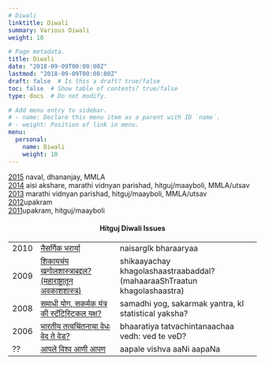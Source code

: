 ```yaml
---
# Diwali
linktitle: Diwali
summary: Various Diwali
weight: 10

# Page metadata.
title: Diwali
date: "2018-09-09T00:00:00Z"
lastmod: "2018-09-09T00:00:00Z"
draft: false  # Is this a draft? true/false
toc: false  # Show table of contents? true/false
type: docs  # Do not modify.

# Add menu entry to sidebar.
# - name: Declare this menu item as a parent with ID `name`.
# - weight: Position of link in menu.
menu:
  personal:
    name: Diwali
    weight: 10
---
```



<body>

<div>
<A HREF=2015>2015</A> naval, dhananjay, MMLA<BR>
<A HREF=2014>2014</A> aisi akshare, marathi vidnyan parishad,
hitguj/maayboli, MMLA/utsav<BR>
<A HREF=2013>2013</A> marathi vidnyan parishad, hitguj/maayboli,
MMLA/utsav<BR>
<A HREF=2012>2012</A>upakram<BR>
<A HREF=2011>2011</A>upakram, hitguj/maayboli<BR>
</div>


<!-- <Center><H2>Upakram Diwali Issues</H2></center> -->
<!--
<TR>
<TD>2010</TD>
<TD>
<A HREF=http://diwali.upakram.org/node/113>
&#2350;&#2366;&#2333;&#2375;
&#2360;&#2306;&#2327;&#2368;&#2340;&#2366;&#2330;&#2375;
&#2346;&#2381;&#2352;&#2351;&#2379;&#2327; 
</A></TD>
<TD>maajhe sMgItAche prayoga</TD>
</TR>
-->

<div>
<center><H4>Hitguj Diwali Issues</H4></center>
</div>
<div>
<TABLE BORDER=0>

<TR>
<TD>2010</TD>
<TD>
<A HREF=http://vishesh.maayboli.com/node/787>
&#2344;&#2376;&#2360;&#2352;&#2381;&#2327;&#2367;&#2325;
&#2349;&#2352;&#2366;&#2352;&#2381;&#2351;&#2366; 
</A></TD>
<TD>naisargIk bharaaryaa</TD>
</TR>

<TR>
<TD>2009</TD>
<TD>
<A HREF=http://vishesh.maayboli.com/diwali-2009/651>
&#2358;&#2367;&#2325;&#2366;&#2351;&#2330;&#2306;&#2351;
&#2326;&#2327;&#2379;&#2354;&#2358;&#2366;&#2360;&#2381;&#2340;&#2381;&#2352;&#2366;&#2348;&#2342;&#2381;&#2342;&#2354;?
(&#2350;&#2361;&#2366;&#2352;&#2366;&#2359;&#2381;&#2335;&#2381;&#2352;&#2366;&#2340;&#2370;&#2344;
&#2309;&#2357;&#2325;&#2366;&#2358;&#2358;&#2366;&#2360;&#2381;&#2340;&#2381;&#2352;) 
</A></TD>
<TD>shikaayachay khagolashaastraabaddal? (mahaaraaShTraatun
khagolashaastra)</TD>
</TR>

<TR>
<TD>2008</TD>
<TD>
<A
HREF=http://vishesh.maayboli.com/node/30>&#2360;&#2350;&#2366;&#2343;&#2368;
&#2351;&#2379;&#2327;,
&#2360;&#2325;&#2352;&#2381;&#2350;&#2325; &#2351;&#2306;&#2340;&#2381;&#2352;
&#2325;&#2368;
&#2360;&#2381;&#2335;&#2373;&#2335;&#2367;&#2360;&#2381;&#2335;&#2367;&#2325;&#2354;
&#2351;&#2325;&#2381;&#2359;? </A>
</TD>
<TD>samadhi yog, sakarmak yantra, kI statistical yaksha?</TD>
</TR>

<TR>
<TD>2006</TD>
<TD>
<A HREF=http://www.maayboli.com/hitguj/messages/118369/118185.html?1161387673>
&#2349;&#2366;&#2352;&#2340;&#2368;&#2351;
&#2340;&#2340;&#2381;&#2357;&#2330;&#2367;&#2306;&#2340;&#2344;&#2366;&#2330;&#2366;
&#2357;&#2375;&#2343;&#2307; &#2357;&#2375;&#2342; &#2340;&#2375;
&#2357;&#2375;&#2337;? 
</A></TD>
<TD>bhaaratiya tatvachintanaachaa vedh: ved te veD?</TD>
</TR>

<TR>
<TD>??</TD>
<TD><A HREF=marathi_nonfic/aapale_vishwa_aaNI_aapaN.html>
&#2310;&#2346;&#2354;&#2375; &#2357;&#2367;&#2358;&#2381;&#2357;
&#2310;&#2339;&#2368; &#2310;&#2346;&#2339;
</A></TD>
<TD>aapale vishva aaNi aapaNa</TD>
</TR>

</TABLE>


</body>

